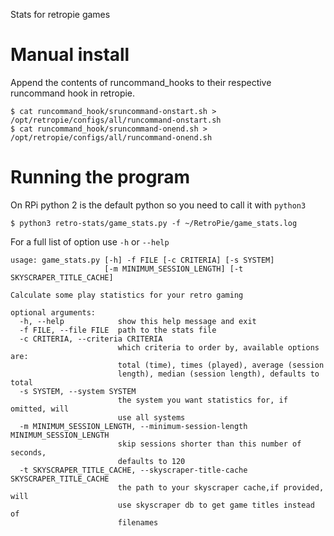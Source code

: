 Stats for retropie games

# Manual install
Append the contents of runcommand_hooks to their respective runcommand hook in retropie.
```
$ cat runcommand_hook/sruncommand-onstart.sh > /opt/retropie/configs/all/runcommand-onstart.sh
$ cat runcommand_hook/sruncommand-onend.sh > /opt/retropie/configs/all/runcommand-onend.sh
```

# Running the program
On RPi python 2 is the default python so you need to call it with `python3`
```
$ python3 retro-stats/game_stats.py -f ~/RetroPie/game_stats.log
```

For a full list of option use `-h` or `--help`
```
usage: game_stats.py [-h] -f FILE [-c CRITERIA] [-s SYSTEM]
                     [-m MINIMUM_SESSION_LENGTH] [-t SKYSCRAPER_TITLE_CACHE]

Calculate some play statistics for your retro gaming

optional arguments:
  -h, --help            show this help message and exit
  -f FILE, --file FILE  path to the stats file
  -c CRITERIA, --criteria CRITERIA
                        which criteria to order by, available options are:
                        total (time), times (played), average (session
                        length), median (session length), defaults to total
  -s SYSTEM, --system SYSTEM
                        the system you want statistics for, if omitted, will
                        use all systems
  -m MINIMUM_SESSION_LENGTH, --minimum-session-length MINIMUM_SESSION_LENGTH
                        skip sessions shorter than this number of seconds,
                        defaults to 120
  -t SKYSCRAPER_TITLE_CACHE, --skyscraper-title-cache SKYSCRAPER_TITLE_CACHE
                        the path to your skyscraper cache,if provided, will
                        use skyscraper db to get game titles instead of
                        filenames
```
